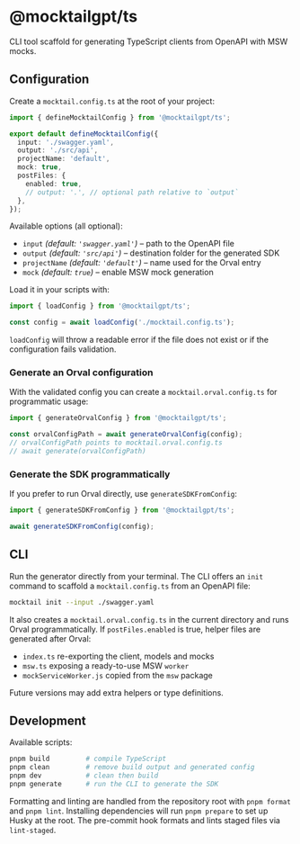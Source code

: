 # @mocktailgpt/ts

CLI tool scaffold for generating TypeScript clients from OpenAPI with MSW mocks.

## Configuration

Create a `mocktail.config.ts` at the root of your project:

```ts
import { defineMocktailConfig } from '@mocktailgpt/ts';

export default defineMocktailConfig({
  input: './swagger.yaml',
  output: './src/api',
  projectName: 'default',
  mock: true,
  postFiles: {
    enabled: true,
    // output: '.', // optional path relative to `output`
  },
});
```

Available options (all optional):

- `input` _(default: `'swagger.yaml'`)_ – path to the OpenAPI file
- `output` _(default: `'src/api'`)_ – destination folder for the generated SDK
- `projectName` _(default: `'default'`)_ – name used for the Orval entry
- `mock` _(default: `true`)_ – enable MSW mock generation

Load it in your scripts with:

```ts
import { loadConfig } from '@mocktailgpt/ts';

const config = await loadConfig('./mocktail.config.ts');
```

`loadConfig` will throw a readable error if the file does not exist or if the
configuration fails validation.

### Generate an Orval configuration

With the validated config you can create a `mocktail.orval.config.ts` for programmatic usage:

```ts
import { generateOrvalConfig } from '@mocktailgpt/ts';

const orvalConfigPath = await generateOrvalConfig(config);
// orvalConfigPath points to mocktail.orval.config.ts
// await generate(orvalConfigPath)
```

### Generate the SDK programmatically

If you prefer to run Orval directly, use `generateSDKFromConfig`:

```ts
import { generateSDKFromConfig } from '@mocktailgpt/ts';

await generateSDKFromConfig(config);
```

## CLI

Run the generator directly from your terminal. The CLI offers an `init` command
to scaffold a `mocktail.config.ts` from an OpenAPI file:

```bash
mocktail init --input ./swagger.yaml
```

It also creates a `mocktail.orval.config.ts` in the current directory and runs Orval programmatically.
If `postFiles.enabled` is true, helper files are generated after Orval:

- `index.ts` re-exporting the client, models and mocks
- `msw.ts` exposing a ready-to-use MSW `worker`
- `mockServiceWorker.js` copied from the `msw` package

Future versions may add extra helpers or type definitions.

## Development

Available scripts:

```bash
pnpm build         # compile TypeScript
pnpm clean         # remove build output and generated config
pnpm dev           # clean then build
pnpm generate      # run the CLI to generate the SDK
```

Formatting and linting are handled from the repository root with `pnpm format` and `pnpm lint`.
Installing dependencies will run `pnpm prepare` to set up Husky at the root.
The pre-commit hook formats and lints staged files via `lint-staged`.
